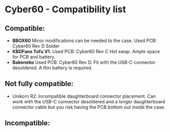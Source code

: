 # Cyber60 - Compatibility list

## Compatible:
- **BBOX60** Minor modifications can be needed to the case. Used PCB: Cyber60 Rev D Solder
- **KBDFans Tofu V1**. Used PCB: Cyber60 Rev C Hot swap. Ample space for PCB and battery.
- **Bakeneko** Used PCB:  Cyber60 Rev D. Fit with the USB-C connector desoldered. A thin battery is required.

## Not fully compatible:
- Unikorn R2: Incompatible daughterboard connector placement. Can work with the USB-C connector desoldered and a longer daughterboard connector cable but you risk having the PCB bottom out inside the case.

## Incompatible: